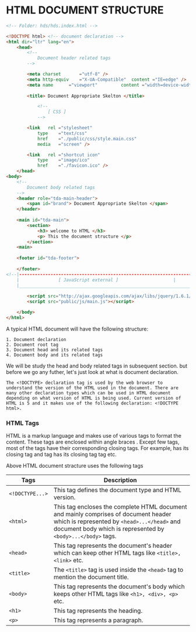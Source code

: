 # HTML DOCUMENT STRUCTURE

```` html
<!-- Folder: hds/hds.index.html -->

<!DOCTYPE html> <!-- document declaration -->
<html dir="ltr" lang="en">
	<head> 
		<!-- 
			Document header related tags 
		-->

		<meta charset		="utf-8" />
		<meta http-equiv	="X-UA-Compatible" 	content ="IE=edge" />
		<meta name		="viewport" 		content ="width=device-width; initial-scale=1.0" />
		
		<title> Document Appropriate Skelton </title>

			<!-- 
				[ CSS ] 
			-->

		<link 	rel	="stylesheet" 		
			type	="text/css" 
			href	="./public/css/style.main.css" 
			media	="screen" />

		<link 	rel	="shortcut icon"
			type	="image/ico" 	
			href	="./favicon.ico" />
	</head>
<body>
	<!-- 
		Document body related tags 
	-->
	<header role="tda-main-header">
		<span id="brand"> Document Appropriate Skelton </span>
	</header>
	
	<main id="tda-main">
		<section>
			<h3> welcome to HTML </h3>
			<p> This the document structure </p>
		</section>	
	<main>	
	
	<footer id="tda-footer">
		
	</footer>
<!--|---------------------------------------------------------------------------------------|			
    |				[ JavaScript external ]					    |	
    |_______________________________________________________________________________________|-->
			
		<script src="http://ajax.googleapis.com/ajax/libs/jquery/1.6.1/jquery.min.js"></script>
		<script src="public/js/main.js"></script>

	</body>
</html>
````
A typical HTML document will have the following structure:

	1. Document declaration
	2. Document root tag
	3. Document head and its related tags
	4. Document body and its related tags

We will be study the head and body related tags in subsequent section. but before we go any futher, let's just look at what is document declaration.

	The <!DOCTYPE> declaration tag is used by the web browser to understand the version of the HTML used in the document. There are many other declaration types which can be used in HTML document depending on what version of HTML is being used. Current version of HTML is 5 and it makes use of the following declaration: <!DOCTYPE html>. 

### HTML Tags

HTML is a markup language and makes use of various tags to format the content. These tags are enclosed within angle braces <Tag Name>. Except few tags, most of the tags have their corresponding closing tags. For example, <html> has its closing tag </html> and <body> tag has its closing tag </body> tag etc.

Above HTML document stracture uses the following tags

| Tags 		     | Description |
| -------------- | ----------- |
|`<!DOCTYPE...>` | This tag defines the document type and HTML version. |
|`<html>`        | This tag encloses the complete HTML document and mainly comprises of document header which is represented by `<head>...</head>` and document body which is represented by `<body>...</body>` tags. |
| `<head>`  | This tag represents the document's header which can keep other HTML tags like `<title>, <link>` etc. |
| `<title>` | The `<title>` tag is used inside the `<head>` tag to mention the document title. |
| `<body>`  | This tag represents the document's body which keeps other HTML tags like `<h1>, <div>, <p>`   etc. |
| `<h1>`    | This tag represents the heading. |
| `<p>`     | This tag represents a paragraph. |
